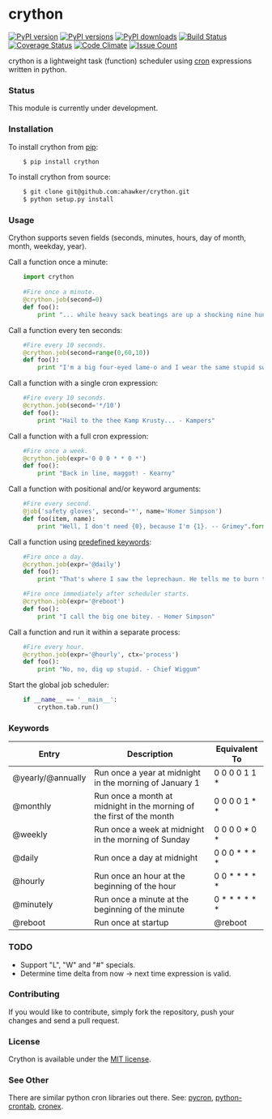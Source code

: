 # crython

[![PyPI version](https://badge.fury.io/py/crython.svg)](https://badge.fury.io/py/crython)
[![PyPI versions](https://img.shields.io/pypi/pyversions/crython.svg)](https://pypi.python.org/pypi/crython)
[![PyPI downloads](https://img.shields.io/pypi/dm/crython.svg)](https://pypi.python.org/pypi/crython)
[![Build Status](https://travis-ci.org/ahawker/crython.png)](https://travis-ci.org/ahawker/crython)
[![Coverage Status](https://coveralls.io/repos/ahawker/crython/badge.png?branch=master)](https://coveralls.io/r/ahawker/crython)
[![Code Climate](https://codeclimate.com/github/ahawker/crython/badges/gpa.svg)](https://codeclimate.com/github/ahawker/crython)
[![Issue Count](https://codeclimate.com/github/ahawker/crython/badges/issue_count.svg)](https://codeclimate.com/github/ahawker/crython)

crython is a lightweight task (function) scheduler using [cron](http://en.wikipedia.org/wiki/Cron) expressions written in python.

### Status
This module is currently under development.

### Installation
To install crython from [pip](https://pypi.python.org/pypi/pip):
```bash
    $ pip install crython
```

To install crython from source:
```bash
    $ git clone git@github.com:ahawker/crython.git
    $ python setup.py install
```

### Usage
Crython supports seven fields (seconds, minutes, hours, day of month, month, weekday, year).

Call a function once a minute:
```python
    import crython
    
    #Fire once a minute.
    @crython.job(second=0)
    def foo():
        print "... while heavy sack beatings are up a shocking nine hundred percent? - Kent Brockman"
```
        
Call a function every ten seconds:  
```python
    #Fire every 10 seconds.
    @crython.job(second=range(0,60,10))
    def foo():
        print "I'm a big four-eyed lame-o and I wear the same stupid sweater every day. - Homer's Brain"
```

Call a function with a single cron expression:
```python
    #Fire every 10 seconds.
    @crython.job(second='*/10')
    def foo():
        print "Hail to the thee Kamp Krusty... - Kampers"
```
        
Call a function with a full cron expression:
```python
    #Fire once a week.
    @crython.job(expr='0 0 0 * * 0 *')
    def foo():
        print "Back in line, maggot! - Kearny"
```

Call a function with positional and/or keyword arguments:
```python
    #Fire every second.
    @job('safety gloves', second='*', name='Homer Simpson')
    def foo(item, name):
        print "Well, I don't need {0}, because I'm {1}. -- Grimey".format(item, name)
```

Call a function using [predefined keywords](https://github.com/ahawker/crython#keywords):
```python
    #Fire once a day.
    @crython.job(expr='@daily')
    def foo():
        print "That's where I saw the leprechaun. He tells me to burn things! - Ralph Wiggum"
```

```python
    #Fire once immediately after scheduler starts.
    @crython.job(expr='@reboot')
    def foo():
        print "I call the big one bitey. - Homer Simpson"
```

Call a function and run it within a separate process:
```python
    #Fire every hour.
    @crython.job(expr='@hourly', ctx='process')
    def foo():
        print "No, no, dig up stupid. - Chief Wiggum"
```

Start the global job scheduler:  
```python
    if __name__ == '__main__':
        crython.tab.run()
```

### Keywords
| Entry | Description | Equivalent To |
| --- | --- | --- |
| @yearly/@annually | Run once a year at midnight in the morning of January 1 | 0 0 0 0 1 1 * |
| @monthly | Run once a month at midnight in the morning of the first of the month | 0 0 0 0 1 * * |
| @weekly | Run once a week at midnight in the morning of Sunday | 0 0 0 0 * 0 * |
| @daily | Run once a day at midnight | 0 0 0 * * * * |
| @hourly | Run once an hour at the beginning of the hour | 0 0 * * * * * |
| @minutely | Run once a minute at the beginning of the minute | 0 * * * * * * |
| @reboot | Run once at startup | @reboot |

### TODO
- Support "L", "W" and "#" specials.
- Determine time delta from now -> next time expression is valid.

### Contributing
If you would like to contribute, simply fork the repository, push your changes and send a pull request.

### License
Crython is available under the [MIT license](https://github.com/ahawker/crython/blob/master/LICENSE.md).

### See Other
There are similar python cron libraries out there.
See:
[pycron](http://www.kalab.com/freeware/pycron/pycron.htm),
[python-crontab](http://pypi.python.org/pypi/python-crontab/),
[cronex](https://github.com/jameseric/cronex).
